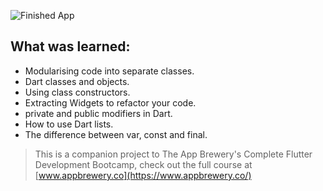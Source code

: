
![Finished App](https://github.com/londonappbrewery/Images/blob/master/quizzler-demo.gif)

## What was learned:

- Modularising code into separate classes.
- Dart classes and objects.
- Using class constructors.
- Extracting Widgets to refactor your code.
- private and public modifiers in Dart.
- How to use Dart lists.
- The difference between var, const and final.



>This is a companion project to The App Brewery's Complete Flutter Development Bootcamp, check out the full course at [www.appbrewery.co](https://www.appbrewery.co/)
